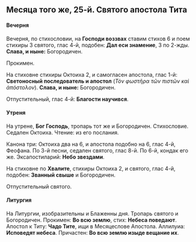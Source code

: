 
## Месяца того же, 25-й. Святого апостола Тита

#### Вечерня

Вечерня, по стихословии, на **Господи воззвах** ставим стихов 6 и поем
стихиры 3 святого, глас 4-й, подобен: **Дал еси знамение**, 3 по 2-жды. 
**Слава, и ныне:** Богородичен.
 
Прокимен.

На стиховне стихиры Октоиха 2, и самогласен апостола, глас 1-й: **Светоносный 
последователь и апостол** (*Τὸν φωστῆρα τῶν πιστῶν καὶ ἀπόστολον*). 
**Слава, и ныне:** Богородичен.

Отпустительный, глас 4-й: **Благости научився**.

#### Утреня

На утрене, **Бог Господь**, тропарь тот же и Богородичен. Стихословие. 
Седален Октоиха. Чтение: из его послания. 

Канона три: Октоиха два на 6, и апостола подобно на 6, глас 4-й, Феофана. 
По 3-й песни, седален святого, глас 8-й. По 6-й, кондак его же. 
Эксапостиларий: **Небо звездами**.

На стиховне по **Хвалите**, стихиры Октоиха 2, и святого, глас 4-й, 
подобен: **Званный свыше** и Богородичен.

Отпустительный святого. 
 
#### Литургия

На Литургии, изобразительны и Блаженны дня. Тропарь святого 
и Богородичен. Прокимен: **Во всю землю**, стих: **Небеса поведают**. 
Апостол к Титу: **Чадо Тите**, ищи в Месяцеслове Апостола.
Аллилуиа: **Исповедят небеса**. Причастен: **Во всю землю изыде 
вещание их**. 

